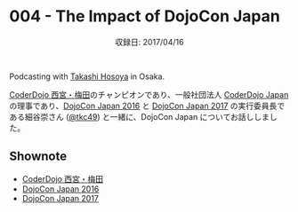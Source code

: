 # 004 - The Impact of DojoCon Japan
<div style="text-align: center; padding-bottom: 30px;">収録日: 2017/04/16</div>

Podcasting with <a href="https://twitter.com/tkc49">Takashi Hosoya</a> in Osaka.


[CoderDojo 西宮・梅田](http://coderdojo-nishinomiya.info/)のチャンピオンであり、一般社団法人 [CoderDojo Japan](https://coderdojo.jp/) の理事であり、[DojoCon Japan 2016](http://dojocon2016.coderdojo.jp/) と [DojoCon Japan 2017](http://dojocon2017.coderdojo.jp/) の実行委員長である細谷崇さん ([@tkc49](https://twitter.com/tkc49)) と一緒に、DojoCon Japan についてお話ししました。

## Shownote

- [CoderDojo 西宮・梅田](http://coderdojo-nishinomiya.info/)
- [DojoCon Japan 2016](http://dojocon2016.coderdojo.jp/)
- [DojoCon Japan 2017](http://dojocon2017.coderdojo.jp/)
